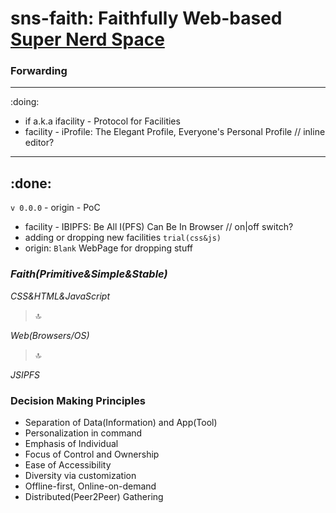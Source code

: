# sns-faith: Faithfully Web-based [Super Nerd Space](https://github.com/snspace/sns)

### Forwarding
---
:doing:
- if a.k.a ifacility - Protocol for Facilities
- facility - iProfile: The Elegant Profile, Everyone's Personal Profile // inline editor?

---
:done:
---
`v 0.0.0` - origin - PoC
- facility - IBIPFS: Be All I(PFS) Can Be In Browser // on|off switch?
- adding or dropping new facilities `trial(css&js)`
- origin: `Blank` WebPage for dropping stuff

### _Faith(Primitive&Simple&Stable)_

_CSS&HTML&JavaScript_

> :top:      

_Web(Browsers/OS)_

> :top:   

_JSIPFS_

### Decision Making Principles

- Separation of Data(Information) and App(Tool)
- Personalization in command
- Emphasis of Individual
- Focus of Control and Ownership
- Ease of Accessibility
- Diversity via customization
- Offline-first, Online-on-demand
- Distributed(Peer2Peer) Gathering